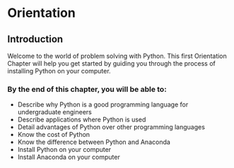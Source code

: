 
# Orientation
## Introduction
Welcome to the world of problem solving with Python. This first Orientation Chapter will help you get started by guiding you through the process of installing Python on your computer. 
### By the end of this chapter, you will be able to:

* Describe why Python is a good programming language for undergraduate engineers
* Describe applications where Python is used
* Detail advantages of Python over other programming languages
* Know the cost of Python
* Know the difference between Python and Anaconda
* Install Python on your computer
* Install Anaconda on your computer
 

